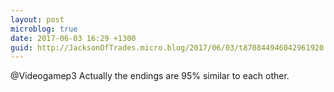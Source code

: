 ```yaml
---
layout: post
microblog: true
date: 2017-06-03 16:29 +1300
guid: http://JacksonOfTrades.micro.blog/2017/06/03/t870844946042961920.html
---
```

@Videogamep3 Actually the endings are 95% similar to each other.
